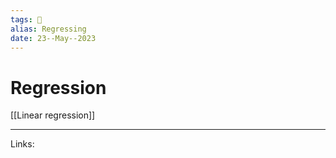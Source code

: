 ```yaml
---
tags: 🌱
alias: Regressing
date: 23--May--2023
---
```


# Regression

[[Linear regression]]

---
Links: 